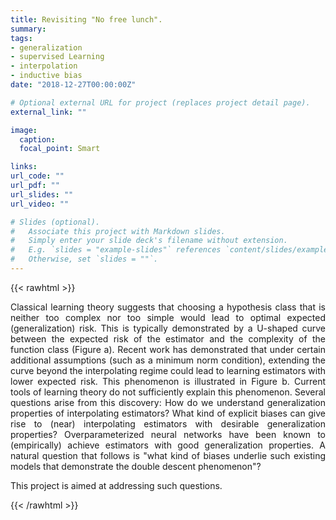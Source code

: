 ```yaml
---
title: Revisiting "No free lunch".
summary:
tags:
- generalization
- supervised Learning
- interpolation
- inductive bias
date: "2018-12-27T00:00:00Z"

# Optional external URL for project (replaces project detail page).
external_link: ""

image:
  caption:
  focal_point: Smart

links:
url_code: ""
url_pdf: ""
url_slides: ""
url_video: ""

# Slides (optional).
#   Associate this project with Markdown slides.
#   Simply enter your slide deck's filename without extension.
#   E.g. `slides = "example-slides"` references `content/slides/example-slides.md`.
#   Otherwise, set `slides = ""`.
---
```


{{< rawhtml >}}
<div style="text-align: justify">

Classical learning theory suggests that choosing a hypothesis class that is neither too complex nor too simple would lead to optimal expected (generalization) risk. This is typically demonstrated by a U-shaped curve between the expected risk of the estimator and the complexity of the function class (Figure a). Recent work has demonstrated that under certain additional assumptions (such as a minimum norm condition), extending the curve beyond the interpolating regime could lead to learning estimators with lower expected risk. This phenomenon is illustrated in Figure b. Current tools of learning theory do not sufficiently explain this phenomenon. Several questions arise from this discovery: How do we understand generalization properties of interpolating estimators? What kind of explicit biases can give rise to (near) interpolating estimators with desirable generalization properties? Overparameterized neural networks have been known to (empirically) achieve estimators with good generalization properties. A natural question that follows is "what kind of biases underlie such existing models that demonstrate the double descent phenomenon"?

This project is aimed at addressing such questions.

<!-- <figure>
<img src="double_descent.jpg" alt="Double descent">
<figcaption>[1] Different curves demonstrating the relationship between complexity of the hypothesis class and expected risk.</figcaption>
</figure> -->

{{< /rawhtml >}}
</div>
